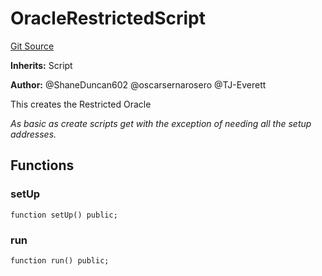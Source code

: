 # OracleRestrictedScript
[Git Source](https://github.com/thrackle-io/tron/blob/fceb75bbcbc9fcccdbb0ae49e82ea903ed8190d1/src/example/script/OracleRestricted.s.sol)

**Inherits:**
Script

**Author:**
@ShaneDuncan602 @oscarsernarosero @TJ-Everett

This creates the Restricted Oracle

*As basic as create scripts get with the exception of needing all the setup addresses.*


## Functions
### setUp


```solidity
function setUp() public;
```

### run


```solidity
function run() public;
```

